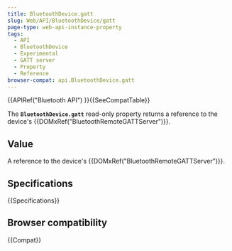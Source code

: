 ```yaml
---
title: BluetoothDevice.gatt
slug: Web/API/BluetoothDevice/gatt
page-type: web-api-instance-property
tags:
  - API
  - BluetoothDevice
  - Experimental
  - GATT server
  - Property
  - Reference
browser-compat: api.BluetoothDevice.gatt
---
```

{{APIRef("Bluetooth API") }}{{SeeCompatTable}}

The
**`BluetoothDevice.gatt`** read-only property returns
a reference to the device's {{DOMxRef("BluetoothRemoteGATTServer")}}.

## Value

A reference to the device's {{DOMxRef("BluetoothRemoteGATTServer")}}.

## Specifications

{{Specifications}}

## Browser compatibility

{{Compat}}
